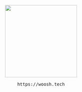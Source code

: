 <p align="center">
<img height= "230" src="https://lanyard.cnrad.dev/api/359324997707366402?idleMessage=doing%20nothing&animated=true&hideBadges=true&hideTimestamp=true&borderRadius=5px" />
</p>

<pre align="center">
https://woosh.tech
</pre>
